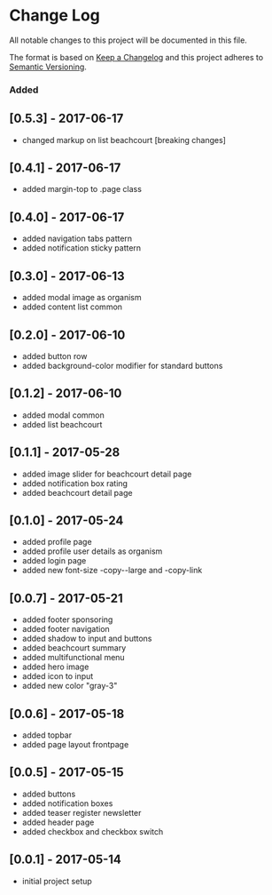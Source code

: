 # Change Log
All notable changes to this project will be documented in this file.

The format is based on [Keep a Changelog](http://keepachangelog.com/)
and this project adheres to [Semantic Versioning](http://semver.org/).

### Added

## [0.5.3] - 2017-06-17
- changed markup on list beachcourt [breaking changes]

## [0.4.1] - 2017-06-17
- added margin-top to .page class

## [0.4.0] - 2017-06-17
- added navigation tabs pattern
- added notification sticky pattern

## [0.3.0] - 2017-06-13
- added modal image as organism
- added content list common

## [0.2.0] - 2017-06-10
- added button row
- added background-color modifier for standard buttons

## [0.1.2] - 2017-06-10
- added modal common
- added list beachcourt

## [0.1.1] - 2017-05-28
- added image slider for beachcourt detail page
- added notification box rating
- added beachcourt detail page

## [0.1.0] - 2017-05-24
- added profile page
- added profile user details as organism
- added login page
- added new font-size -copy--large and -copy-link

## [0.0.7] - 2017-05-21
- added footer sponsoring
- added footer navigation
- added shadow to input and buttons
- added beachcourt summary
- added multifunctional menu
- added hero image
- added icon to input
- added new color "gray-3"

## [0.0.6] - 2017-05-18
- added topbar
- added page layout frontpage

## [0.0.5] - 2017-05-15
- added buttons
- added notification boxes
- added teaser register newsletter
- added header page
- added checkbox and checkbox switch

## [0.0.1] - 2017-05-14
- initial project setup
